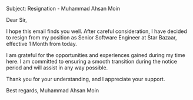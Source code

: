 Subject: Resignation - Muhammad Ahsan Moin

Dear Sir,

I hope this email finds you well. After careful consideration, I have decided to resign from my position as Senior Software Engineer at Star Bazaar, effective 1 Month from today.

I am grateful for the opportunities and experiences gained during my time here. I am committed to ensuring a smooth transition during the notice period and will assist in any way possible.

Thank you for your understanding, and I appreciate your support.

Best regards,
Muhammad Ahsan Moin